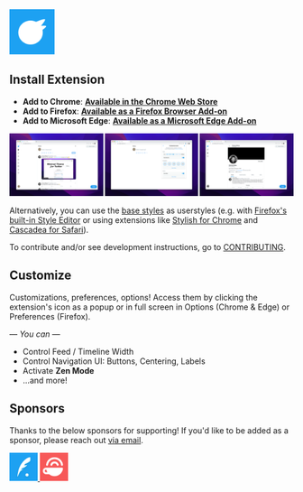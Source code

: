 <img width="80px" alt="Minimal Theme for Twitter App Icon" src="./assets/MinimalTwitterIcon.png" />

## Install Extension

- **Add to Chrome**: **[Available in the Chrome Web Store](https://chrome.google.com/webstore/detail/pobhoodpcipjmedfenaigbeloiidbflp)**
- **Add to Firefox**: **[Available as a Firefox Browser Add-on](https://addons.mozilla.org/en-US/firefox/addon/minimaltwitter/)**
- **Add to Microsoft Edge**: **[Available as a Microsoft Edge Add-on](https://microsoftedge.microsoft.com/addons/detail/mghjldihobnccoppgcgfelpdpffmebjn)**

![Screenshots](./assets/screenshots.png)

Alternatively, you can use the [base styles](extension/content/main.css) as userstyles (e.g. with [Firefox's built-in Style Editor](https://developer.mozilla.org/en-US/docs/Tools/Style_Editor) or using extensions like [Stylish for Chrome](https://chrome.google.com/webstore/detail/stylish-custom-themes-for/fjnbnpbmkenffdnngjfgmeleoegfcffe) and [Cascadea for Safari](https://apps.apple.com/app/cascadea/id1432182561)).

To contribute and/or see development instructions, go to [CONTRIBUTING](./.github/CONTRIBUTING.md).

## Customize

Customizations, preferences, options! Access them by clicking the extension's icon as a popup or in full screen in Options (Chrome & Edge) or Preferences (Firefox).

— _You can_ —

- Control Feed / Timeline Width
- Control Navigation UI: Buttons, Centering, Labels
- Activate **Zen Mode**
- ...and more!

## Sponsors

Thanks to the below sponsors for supporting! If you'd like to be added as a sponsor, please reach out [via email](mailto:wang@hey.com?subject=Sponsorship).

<a href="https://typefully.com/?via=thomas">
	<img width="50px" alt="Typefully Icon" src="./assets/typefully.png" />
</a>
<a href="https://mailbrew.com/?aff=ThomasWang">
	<img width="50px" alt="Mailbrew Icon" src="./assets/mailbrew.png" />
</a>
